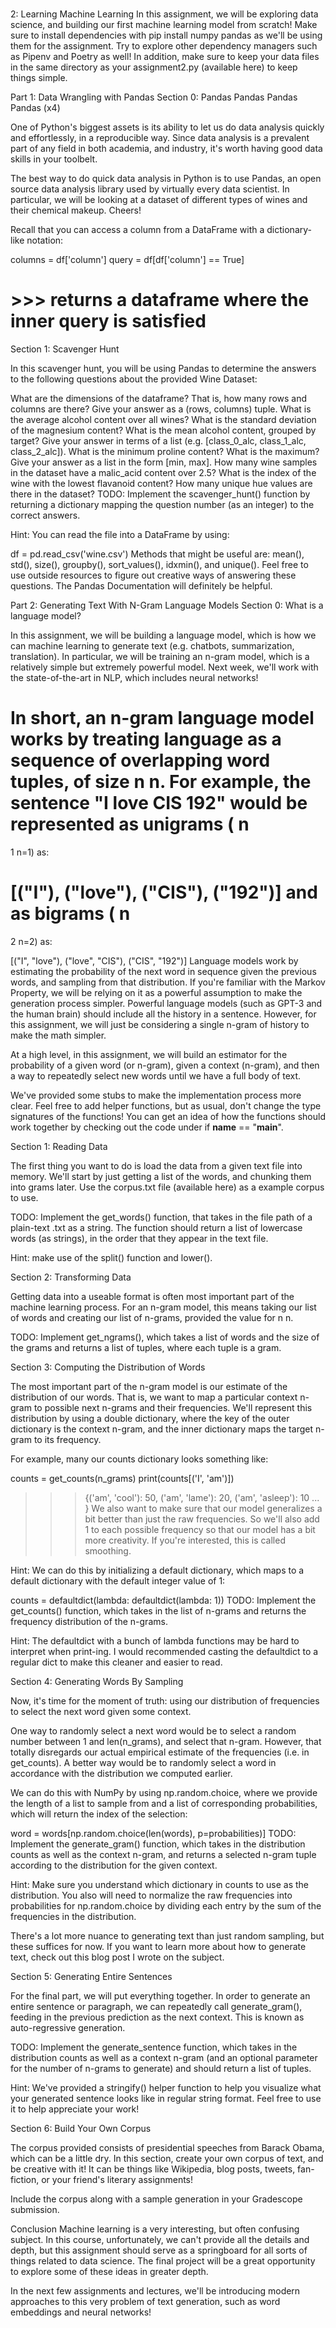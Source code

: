 #
2: Learning Machine Learning
In this assignment, we will be exploring data science, and building our first machine learning model from scratch! Make sure to install dependencies with pip install numpy pandas as we'll be using them for the assignment. Try to explore other dependency managers such as Pipenv and Poetry as well! In addition, make sure to keep your data files in the same directory as your assignment2.py (available here) to keep things simple.

Part 1: Data Wrangling with Pandas
Section 0: Pandas Pandas Pandas Pandas (x4)

One of Python's biggest assets is its ability to let us do data analysis quickly and effortlessly, in a reproducible way. Since data analysis is a prevalent part of any field in both academia, and industry, it's worth having good data skills in your toolbelt.

The best way to do quick data analysis in Python is to use Pandas, an open source data analysis library used by virtually every data scientist. In particular, we will be looking at a dataset of different types of wines and their chemical makeup. Cheers!

Recall that you can access a column from a DataFrame with a dictionary-like notation:

columns = df['column']
query = df[df['column'] == True]
# >>> returns a dataframe where the inner query is satisfied
Section 1: Scavenger Hunt

In this scavenger hunt, you will be using Pandas to determine the answers to the following questions about the provided Wine Dataset:

What are the dimensions of the dataframe? That is, how many rows and columns are there? Give your answer as a (rows, columns) tuple.
What is the average alcohol content over all wines?
What is the standard deviation of the magnesium content?
What is the mean alcohol content, grouped by target? Give your answer in terms of a list (e.g. [class_0_alc, class_1_alc, class_2_alc]).
What is the minimum proline content? What is the maximum? Give your answer as a list in the form [min, max].
How many wine samples in the dataset have a malic_acid content over 2.5?
What is the index of the wine with the lowest flavanoid content?
How many unique hue values are there in the dataset?
TODO: Implement the scavenger_hunt() function by returning a dictionary mapping the question number (as an integer) to the correct answers.

Hint: You can read the file into a DataFrame by using:

df = pd.read_csv('wine.csv')
Methods that might be useful are: mean(), std(), size(), groupby(), sort_values(), idxmin(), and unique(). Feel free to use outside resources to figure out creative ways of answering these questions. The Pandas Documentation will definitely be helpful.

Part 2: Generating Text With N-Gram Language Models
Section 0: What is a language model?

In this assignment, we will be building a language model, which is how we can machine learning to generate text (e.g. chatbots, summarization, translation). In particular, we will be training an n-gram model, which is a relatively simple but extremely powerful model. Next week, we'll work with the state-of-the-art in NLP, which includes neural networks!

In short, an n-gram language model works by treating language as a sequence of overlapping word tuples, of size
n
n. For example, the sentence "I love CIS 192" would be represented as unigrams (
n
=
1
n=1) as:

[("I"), ("love"), ("CIS"), ("192")]
and as bigrams (
n
=
2
n=2) as:

[("I", "love"), ("love", "CIS"), ("CIS", "192")]
Language models work by estimating the probability of the next word in sequence given the previous words, and sampling from that distribution. If you're familiar with the Markov Property, we will be relying on it as a powerful assumption to make the generation process simpler. Powerful language models (such as GPT-3 and the human brain) should include all the history in a sentence. However, for this assignment, we will just be considering a single n-gram of history to make the math simpler.

At a high level, in this assignment, we will build an estimator for the probability of a given word (or n-gram), given a context (n-gram), and then a way to repeatedly select new words until we have a full body of text.

We've provided some stubs to make the implementation process more clear. Feel free to add helper functions, but as usual, don't change the type signatures of the functions! You can get an idea of how the functions should work together by checking out the code under if __name__ == "__main__".

Section 1: Reading Data

The first thing you want to do is load the data from a given text file into memory. We'll start by just getting a list of the words, and chunking them into grams later. Use the corpus.txt file (available here) as a example corpus to use.

TODO: Implement the get_words() function, that takes in the file path of a plain-text .txt as a string. The function should return a list of lowercase words (as strings), in the order that they appear in the text file.

Hint: make use of the split() function and lower().

Section 2: Transforming Data

Getting data into a useable format is often most important part of the machine learning process. For an n-gram model, this means taking our list of words and creating our list of n-grams, provided the value for
n
n.

TODO: Implement get_ngrams(), which takes a list of words and the size of the grams and returns a list of tuples, where each tuple is a gram.

Section 3: Computing the Distribution of Words

The most important part of the n-gram model is our estimate of the distribution of our words. That is, we want to map a particular context n-gram to possible next n-grams and their frequencies. We'll represent this distribution by using a double dictionary, where the key of the outer dictionary is the context n-gram, and the inner dictionary maps the target n-gram to its frequency.

For example, many our counts dictionary looks something like:

counts = get_counts(n_grams)
print(counts[('I', 'am')])

>>> {('am', 'cool'): 50, ('am', 'lame'): 20, ('am', 'asleep'): 10 ... }
We also want to make sure that our model generalizes a bit better than just the raw frequencies. So we'll also add 1 to each possible frequency so that our model has a bit more creativity. If you're interested, this is called smoothing.

Hint: We can do this by initializing a default dictionary, which maps to a default dictionary with the default integer value of 1:

counts = defaultdict(lambda: defaultdict(lambda: 1))
TODO: Implement the get_counts() function, which takes in the list of n-grams and returns the frequency distribution of the n-grams.

Hint: The defaultdict with a bunch of lambda functions may be hard to interpret when print-ing. I would recommended casting the defaultdict to a regular dict to make this cleaner and easier to read.

Section 4: Generating Words By Sampling

Now, it's time for the moment of truth: using our distribution of frequencies to select the next word given some context.

One way to randomly select a next word would be to select a random number between 1 and len(n_grams), and select that n-gram. However, that totally disregards our actual empirical estimate of the frequencies (i.e. in get_counts). A better way would be to randomly select a word in accordance with the distribution we computed earlier.

We can do this with NumPy by using np.random.choice, where we provide the length of a list to sample from and a list of corresponding probabilities, which will return the index of the selection:

word = words[np.random.choice(len(words), p=probabilities)]
TODO: Implement the generate_gram() function, which takes in the distribution counts as well as the context n-gram, and returns a selected n-gram tuple according to the distribution for the given context.

Hint: Make sure you understand which dictionary in counts to use as the distribution. You also will need to normalize the raw frequencies into probabilities for np.random.choice by dividing each entry by the sum of the frequencies in the distribution.

There's a lot more nuance to generating text than just random sampling, but these suffices for now. If you want to learn more about how to generate text, check out this blog post I wrote on the subject.

Section 5: Generating Entire Sentences

For the final part, we will put everything together. In order to generate an entire sentence or paragraph, we can repeatedly call generate_gram(), feeding in the previous prediction as the next context. This is known as auto-regressive generation.

TODO: Implement the generate_sentence function, which takes in the distribution counts as well as a context n-gram (and an optional parameter for the number of n-grams to generate) and should return a list of tuples.

Hint: We've provided a stringify() helper function to help you visualize what your generated sentence looks like in regular string format. Feel free to use it to help appreciate your work!

Section 6: Build Your Own Corpus

The corpus provided consists of presidential speeches from Barack Obama, which can be a little dry. In this section, create your own corpus of text, and be creative with it! It can be things like Wikipedia, blog posts, tweets, fan-fiction, or your friend's literary assignments!

Include the corpus along with a sample generation in your Gradescope submission.

Conclusion
Machine learning is a very interesting, but often confusing subject. In this course, unfortunately, we can't provide all the details and depth, but this assignment should serve as a springboard for all sorts of things related to data science. The final project will be a great opportunity to explore some of these ideas in greater depth.

In the next few assignments and lectures, we'll be introducing modern approaches to this very problem of text generation, such as word embeddings and neural networks!


